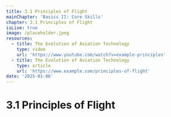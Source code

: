 ```yaml
---
title: 3.1 Principles of Flight
mainChapter: 'Basics II: Core Skills'
chapter: 3.1 Principles of Flight
isLive: true
image: /placeholder.jpeg
resources:
  - title: The Evolution of Aviation Technology
    type: video
    url: 'https://www.youtube.com/watch?v=example-principles'
  - title: The Evolution of Aviation Technology
    type: article
    url: 'https://www.example.com/principles-of-flight'
date: '2025-01-06'
---
```


# 3.1 Principles of Flight
